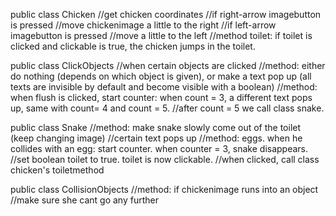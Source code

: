 public class Chicken 
    //get chicken coordinates
    //if right-arrow imagebutton is pressed
    //move chickenimage a little to the right
    //if left-arrow imagebutton is pressed
    //move a little to the left
    //method toilet: if toilet is clicked and clickable is true, the chicken jumps in the toilet.
    
public class ClickObjects 
    //when certain objects are clicked
    //method: either do nothing (depends on which object is given), or make a text pop up (all texts are invisible by default and become visible with a boolean)
    //method: when flush is clicked, start counter: when count = 3, a different text pops up, same with count= 4 and count = 5.
    //after count = 5 we call class snake.
    
public class Snake 
    //method: make snake slowly come out of the toilet (keep changing image)
    //certain text pops up
    //method: eggs. when he collides with an egg: start counter. when counter = 3, snake disappears.
    //set boolean toilet to true. toilet is now clickable.
    //when clicked, call class chicken's toiletmethod
    
public class CollisionObjects 
    //method: if chickenimage runs into an object
    //make sure she cant go any further
